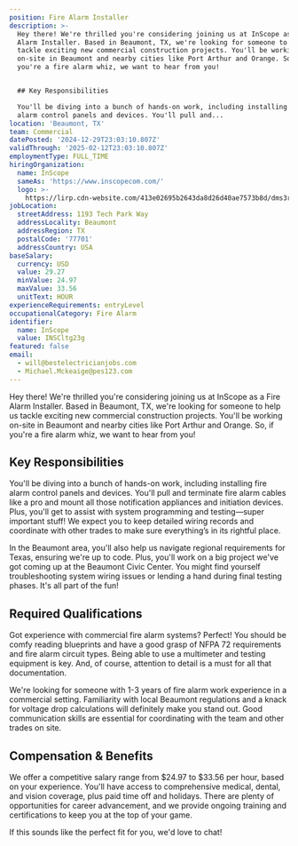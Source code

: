```yaml
---
position: Fire Alarm Installer
description: >-
  Hey there! We're thrilled you're considering joining us at InScope as a Fire
  Alarm Installer. Based in Beaumont, TX, we're looking for someone to help us
  tackle exciting new commercial construction projects. You'll be working
  on-site in Beaumont and nearby cities like Port Arthur and Orange. So, if
  you're a fire alarm whiz, we want to hear from you!


  ## Key Responsibilities

  You'll be diving into a bunch of hands-on work, including installing fire
  alarm control panels and devices. You'll pull and...
location: 'Beaumont, TX'
team: Commercial
datePosted: '2024-12-29T23:03:10.807Z'
validThrough: '2025-02-12T23:03:10.807Z'
employmentType: FULL_TIME
hiringOrganization:
  name: InScope
  sameAs: 'https://www.inscopecom.com/'
  logo: >-
    https://lirp.cdn-website.com/413e02695b2643da8d26d40ae7573b8d/dms3rep/multi/opt/Inscope+logo+for+website-a85d3781-1920w.png
jobLocation:
  streetAddress: 1193 Tech Park Way
  addressLocality: Beaumont
  addressRegion: TX
  postalCode: '77701'
  addressCountry: USA
baseSalary:
  currency: USD
  value: 29.27
  minValue: 24.97
  maxValue: 33.56
  unitText: HOUR
experienceRequirements: entryLevel
occupationalCategory: Fire Alarm
identifier:
  name: InScope
  value: INSCltg23g
featured: false
email:
  - will@bestelectricianjobs.com
  - Michael.Mckeaige@pes123.com
---
```




Hey there! We're thrilled you're considering joining us at InScope as a Fire Alarm Installer. Based in Beaumont, TX, we're looking for someone to help us tackle exciting new commercial construction projects. You'll be working on-site in Beaumont and nearby cities like Port Arthur and Orange. So, if you're a fire alarm whiz, we want to hear from you!

## Key Responsibilities
You'll be diving into a bunch of hands-on work, including installing fire alarm control panels and devices. You'll pull and terminate fire alarm cables like a pro and mount all those notification appliances and initiation devices. Plus, you'll get to assist with system programming and testing—super important stuff! We expect you to keep detailed wiring records and coordinate with other trades to make sure everything’s in its rightful place.

In the Beaumont area, you'll also help us navigate regional requirements for Texas, ensuring we're up to code. Plus, you'll work on a big project we've got coming up at the Beaumont Civic Center. You might find yourself troubleshooting system wiring issues or lending a hand during final testing phases. It's all part of the fun!

## Required Qualifications
Got experience with commercial fire alarm systems? Perfect! You should be comfy reading blueprints and have a good grasp of NFPA 72 requirements and fire alarm circuit types. Being able to use a multimeter and testing equipment is key. And, of course, attention to detail is a must for all that documentation. 

We're looking for someone with 1-3 years of fire alarm work experience in a commercial setting. Familiarity with local Beaumont regulations and a knack for voltage drop calculations will definitely make you stand out. Good communication skills are essential for coordinating with the team and other trades on site.

## Compensation & Benefits
We offer a competitive salary range from $24.97 to $33.56 per hour, based on your experience. You'll have access to comprehensive medical, dental, and vision coverage, plus paid time off and holidays. There are plenty of opportunities for career advancement, and we provide ongoing training and certifications to keep you at the top of your game. 

If this sounds like the perfect fit for you, we'd love to chat!

